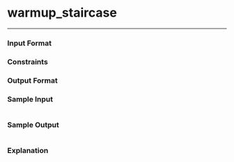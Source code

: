 # warmup_staircase
---

### Input Format 

### Constraints

### Output Format 

### Sample Input
```
```
### Sample Output
```
```
### Explanation
